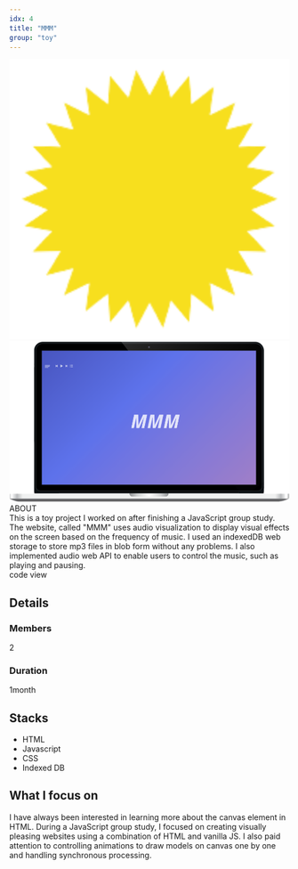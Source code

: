 ```yaml
---
idx: 4
title: "MMM"
group: "toy"
---
```


<div class="aboutWrap">
    <div class="aboutImgWrap">
    <div class="aboutImg">
    <div class="spark">
    <img src="./images/spark.png">
    </div>
    <div class="main">
    <img src="./images/mmm/mmm.png">
    </div>
    </div>
    </div>
    <div class="about">
    <div class="aboutTitle">
    ABOUT
    </div>
    <div class="aboutContent">
    This is a toy project I worked on after finishing a JavaScript group study. The website, called "MMM" uses audio visualization to display visual effects on the screen based on the frequency of music. I used an indexedDB web storage to store mp3 files in blob form without any problems. I also implemented audio web API to enable users to control the music, such as playing and pausing.
    </div>
    <div>
        <a>code</a>
        <a>view</a>
    </div>
    </div>
</div>

## Details

### Members

2

### Duration

1month

## Stacks

<div class='stackWrap'>
   <div class="stacks">
        <ul class="stacksList">
            <li>HTML</li>
            <li>Javascript</li>
            <li>CSS</li>
            <li>Indexed DB</li>
        </ul>
    </div>
   </div> 
</div>

## What I focus on

I have always been interested in learning more about the canvas element in HTML. During a JavaScript group study, I focused on creating visually pleasing websites using a combination of HTML and vanilla JS. I also paid attention to controlling animations to draw models on canvas one by one and handling synchronous processing.
